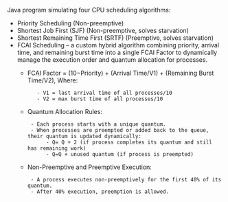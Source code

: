 Java program simulating four CPU scheduling algorithms:
- Priority Scheduling (Non-preemptive)
- Shortest Job First (SJF) (Non-preemptive, solves starvation)
- Shortest Remaining Time First (SRTF) (Preemptive, solves starvation)
- FCAI Scheduling – a custom hybrid algorithm combining priority, arrival time, and remaining burst time into a single FCAI Factor to dynamically manage the execution order and quantum allocation for processes.
    - FCAI Factor = (10−Priority) + (Arrival Time/V1) + (Remaining Burst Time/V2), 
      Where:
      
             - V1 = last arrival time of all processes/10
             - V2 = max burst time of all processes/10
      
    - Quantum Allocation Rules:
      
           - Each process starts with a unique quantum.
           - When processes are preempted or added back to the queue, their quantum is updated dynamically:
                - Q= Q + 2 (if process completes its quantum and still has remaining work)
                - Q=Q + unused quantum (if process is preempted)
      
    - Non-Preemptive and Preemptive Execution:

           - A process executes non-preemptively for the first 40% of its quantum.
           - After 40% execution, preemption is allowed.
